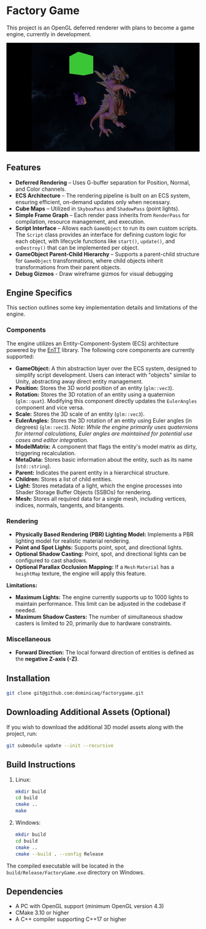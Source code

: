 # Factory Game

This project is an OpenGL deferred renderer with plans to become a game engine, currently in development.

<div style="text-align: center;">
    <img src="./resources/demo.gif" alt="Demo" style="display: block; margin: 0 auto; border: none;">
</div>


## Features
- **Deferred Rendering** – Uses G-buffer separation for Position, Normal, and Color channels.
- **ECS Architecture** – The rendering pipeline is built on an ECS system, ensuring efficient, on-demand updates only when necessary.
- **Cube Maps** – Utilized in `SkyboxPass` and `ShadowPass` (point lights).
- **Simple Frame Graph** – Each render pass inherits from `RenderPass` for compilation, resource management, and execution.
- **Script Interface** – Allows each `GameObject` to run its own custom scripts. The `Script` class provides an interface for defining custom logic for each object, with lifecycle functions like `start()`, `update()`, and `onDestroy()` that can be implemented per object.
- **GameObject Parent-Child Hierarchy** – Supports a parent-child structure for `GameObject` transformations, where child objects inherit transformations from their parent objects.
- **Debug Gizmos** - Draw wireframe gizmos for visual debugging

## Engine Specifics

This section outlines some key implementation details and limitations of the engine.

### Components

The engine utilizes an Entity-Component-System (ECS) architecture powered by the [EnTT](https://github.com/skypjack/entt) library. The following core components are currently supported:

* **GameObject:** A thin abstraction layer over the ECS system, designed to simplify script development. Users can interact with "objects" similar to Unity, abstracting away direct entity management.
* **Position:** Stores the 3D world position of an entity (`glm::vec3`).
* **Rotation:** Stores the 3D rotation of an entity using a quaternion (`glm::quat`). Modifying this component directly updates the `EulerAngles` component and vice versa.
* **Scale:** Stores the 3D scale of an entity (`glm::vec3`).
* **EulerAngles:** Stores the 3D rotation of an entity using Euler angles (in degrees) (`glm::vec3`). *Note: While the engine primarily uses quaternions for internal calculations, Euler angles are maintained for potential use cases and editor integration.*
* **ModelMatrix:** A component that flags the entity's model matrix as dirty, triggering recalculation.
* **MetaData:** Stores basic information about the entity, such as its name (`std::string`).
* **Parent:** Indicates the parent entity in a hierarchical structure.
* **Children:** Stores a list of child entities.
* **Light:** Stores metadata of a light, which the engine processes into Shader Storage Buffer Objects (SSBOs) for rendering.
* **Mesh:** Stores all required data for a single mesh, including vertices, indices, normals, tangents, and bitangents.

### Rendering
* **Physically Based Rendering (PBR) Lighting Model:** Implements a PBR lighting model for realistic material rendering.
* **Point and Spot Lights:** Supports point, spot, and directional lights.
* **Optional Shadow Casting:** Point, spot, and directional lights can be configured to cast shadows.
* **Optional Parallax Occlusion Mapping:** If a `Mesh` `Material` has a `heightMap` texture, the engine will apply this feature.

**Limitations:**
* **Maximum Lights:** The engine currently supports up to 1000 lights to maintain performance. This limit can be adjusted in the codebase if needed.
* **Maximum Shadow Casters:** The number of simultaneous shadow casters is limited to 20, primarily due to hardware constraints.

### Miscellaneous

* **Forward Direction:** The local forward direction of entities is defined as the **negative Z-axis (-Z)**.

## Installation
```sh
git clone git@github.com:dominicaq/factorygame.git
```
## Downloading Additional Assets (Optional)
If you wish to download the additional 3D model assets along with the project, run:
```sh
git submodule update --init --recursive
```
## Build Instructions
1. Linux:
    ```sh
    mkdir build
    cd build
    cmake ..
    make
    ```
2. Windows:
    ```sh
    mkdir build
    cd build
    cmake ..
    cmake --build . --config Release
    ```
The compiled executable will be located in the `build/Release/FactoryGame.exe` directory on Windows.

## Dependencies
- A PC with OpenGL support (minimum OpenGL version 4.3)
- CMake 3.10 or higher
- A C++ compiler supporting C++17 or higher
